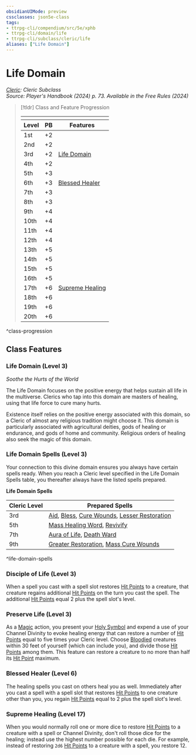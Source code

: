 ```yaml
---
obsidianUIMode: preview
cssclasses: json5e-class
tags:
- ttrpg-cli/compendium/src/5e/xphb
- ttrpg-cli/domain/life
- ttrpg-cli/subclass/cleric/life
aliases: ["Life Domain"]
---
```

# Life Domain
*[Cleric](./cleric-xphb.md): Cleric Subclass*  
*Source: Player's Handbook (2024) p. 73. Available in the Free Rules (2024)*  

> [!tldr] Class and Feature Progression
> 
> <table class="class-progression">
> <thead>
> <tr><th colspan='3'></th></tr>
> <tr class="class-progression"><th class"level">Level</th><th class"pb">PB</th><th class"feature">Features</th></tr>
> </thead><tbody>
> <tr class="class-progression"><td class"level">1st</td><td class"pb">+2</td><td class"feature"></td></tr>
> <tr class="class-progression"><td class"level">2nd</td><td class"pb">+2</td><td class"feature"></td></tr>
> <tr class="class-progression"><td class"level">3rd</td><td class"pb">+2</td><td class"feature"><a href='#Life Domain (Level 3)' class='internal-link'>Life Domain</a></td></tr>
> <tr class="class-progression"><td class"level">4th</td><td class"pb">+2</td><td class"feature"></td></tr>
> <tr class="class-progression"><td class"level">5th</td><td class"pb">+3</td><td class"feature"></td></tr>
> <tr class="class-progression"><td class"level">6th</td><td class"pb">+3</td><td class"feature"><a href='#Blessed Healer (Level 6)' class='internal-link'>Blessed Healer</a></td></tr>
> <tr class="class-progression"><td class"level">7th</td><td class"pb">+3</td><td class"feature"></td></tr>
> <tr class="class-progression"><td class"level">8th</td><td class"pb">+3</td><td class"feature"></td></tr>
> <tr class="class-progression"><td class"level">9th</td><td class"pb">+4</td><td class"feature"></td></tr>
> <tr class="class-progression"><td class"level">10th</td><td class"pb">+4</td><td class"feature"></td></tr>
> <tr class="class-progression"><td class"level">11th</td><td class"pb">+4</td><td class"feature"></td></tr>
> <tr class="class-progression"><td class"level">12th</td><td class"pb">+4</td><td class"feature"></td></tr>
> <tr class="class-progression"><td class"level">13th</td><td class"pb">+5</td><td class"feature"></td></tr>
> <tr class="class-progression"><td class"level">14th</td><td class"pb">+5</td><td class"feature"></td></tr>
> <tr class="class-progression"><td class"level">15th</td><td class"pb">+5</td><td class"feature"></td></tr>
> <tr class="class-progression"><td class"level">16th</td><td class"pb">+5</td><td class"feature"></td></tr>
> <tr class="class-progression"><td class"level">17th</td><td class"pb">+6</td><td class"feature"><a href='#Supreme Healing (Level 17)' class='internal-link'>Supreme Healing</a></td></tr>
> <tr class="class-progression"><td class"level">18th</td><td class"pb">+6</td><td class"feature"></td></tr>
> <tr class="class-progression"><td class"level">19th</td><td class"pb">+6</td><td class"feature"></td></tr>
> <tr class="class-progression"><td class"level">20th</td><td class"pb">+6</td><td class"feature"></td></tr>
> </tbody></table>

^class-progression


## Class Features

### Life Domain (Level 3)

*Soothe the Hurts of the World*

The Life Domain focuses on the positive energy that helps sustain all life in the multiverse. Clerics who tap into this domain are masters of healing, using that life force to cure many hurts.

Existence itself relies on the positive energy associated with this domain, so a Cleric of almost any religious tradition might choose it. This domain is particularly associated with agricultural deities, gods of healing or endurance, and gods of home and community. Religious orders of healing also seek the magic of this domain.

### Life Domain Spells (Level 3)

Your connection to this divine domain ensures you always have certain spells ready. When you reach a Cleric level specified in the Life Domain Spells table, you thereafter always have the listed spells prepared.

**Life Domain Spells**

| Cleric Level | Prepared Spells |
|--------------|-----------------|
| 3rd | [Aid](2-Mechanics/CLI/spells/aid-xphb.md), [Bless](2-Mechanics/CLI/spells/bless-xphb.md), [Cure Wounds](2-Mechanics/CLI/spells/cure-wounds-xphb.md), [Lesser Restoration](2-Mechanics/CLI/spells/lesser-restoration-xphb.md) |
| 5th | [Mass Healing Word](2-Mechanics/CLI/spells/mass-healing-word-xphb.md), [Revivify](2-Mechanics/CLI/spells/revivify-xphb.md) |
| 7th | [Aura of Life](2-Mechanics/CLI/spells/aura-of-life-xphb.md), [Death Ward](2-Mechanics/CLI/spells/death-ward-xphb.md) |
| 9th | [Greater Restoration](2-Mechanics/CLI/spells/greater-restoration-xphb.md), [Mass Cure Wounds](2-Mechanics/CLI/spells/mass-cure-wounds-xphb.md) |
^life-domain-spells

### Disciple of Life (Level 3)

When a spell you cast with a spell slot restores [Hit Points](2-Mechanics/CLI/rules/variant-rules/hit-points-xphb.md) to a creature, that creature regains additional [Hit Points](2-Mechanics/CLI/rules/variant-rules/hit-points-xphb.md) on the turn you cast the spell. The additional [Hit Points](2-Mechanics/CLI/rules/variant-rules/hit-points-xphb.md) equal 2 plus the spell slot's level.

### Preserve Life (Level 3)

As a [Magic](2-Mechanics/CLI/rules/actions.md#Magic) action, you present your [Holy Symbol](2-Mechanics/CLI/items/holy-symbol-xphb.md) and expend a use of your Channel Divinity to evoke healing energy that can restore a number of [Hit Points](2-Mechanics/CLI/rules/variant-rules/hit-points-xphb.md) equal to five times your Cleric level. Choose [Bloodied](2-Mechanics/CLI/rules/variant-rules/bloodied-xphb.md) creatures within 30 feet of yourself (which can include you), and divide those [Hit Points](2-Mechanics/CLI/rules/variant-rules/hit-points-xphb.md) among them. This feature can restore a creature to no more than half its [Hit Point](2-Mechanics/CLI/rules/variant-rules/hit-points-xphb.md) maximum.

### Blessed Healer (Level 6)

The healing spells you cast on others heal you as well. Immediately after you cast a spell with a spell slot that restores [Hit Points](2-Mechanics/CLI/rules/variant-rules/hit-points-xphb.md) to one creature other than you, you regain [Hit Points](2-Mechanics/CLI/rules/variant-rules/hit-points-xphb.md) equal to 2 plus the spell slot's level.

### Supreme Healing (Level 17)

When you would normally roll one or more dice to restore [Hit Points](2-Mechanics/CLI/rules/variant-rules/hit-points-xphb.md) to a creature with a spell or Channel Divinity, don't roll those dice for the healing; instead use the highest number possible for each die. For example, instead of restoring `2d6` [Hit Points](2-Mechanics/CLI/rules/variant-rules/hit-points-xphb.md) to a creature with a spell, you restore 12.